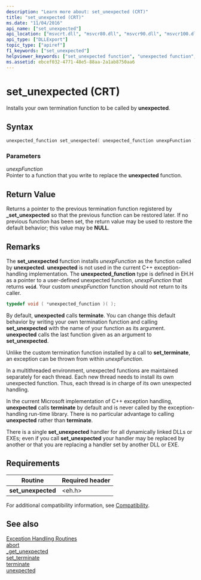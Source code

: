 ```yaml
---
description: "Learn more about: set_unexpected (CRT)"
title: "set_unexpected (CRT)"
ms.date: "11/04/2016"
api_name: ["set_unexpected"]
api_location: ["msvcrt.dll", "msvcr80.dll", "msvcr90.dll", "msvcr100.dll", "msvcr100_clr0400.dll", "msvcr110.dll", "msvcr110_clr0400.dll", "msvcr120.dll", "msvcr120_clr0400.dll", "ucrtbase.dll"]
api_type: ["DLLExport"]
topic_type: ["apiref"]
f1_keywords: ["set_unexpected"]
helpviewer_keywords: ["set_unexpected function", "unexpected function", "exception handling, termination"]
ms.assetid: ebcef032-4771-48e5-88aa-2a1ab8750aa6
---
```

# set_unexpected (CRT)

Installs your own termination function to be called by **unexpected**.

## Syntax

```cpp
unexpected_function set_unexpected( unexpected_function unexpFunction );
```

### Parameters

*unexpFunction*<br/>
Pointer to a function that you write to replace the **unexpected** function.

## Return Value

Returns a pointer to the previous termination function registered by **_set_unexpected** so that the previous function can be restored later. If no previous function has been set, the return value may be used to restore the default behavior; this value may be **NULL**.

## Remarks

The **set_unexpected** function installs *unexpFunction* as the function called by **unexpected**. **unexpected** is not used in the current C++ exception-handling implementation. The **unexpected_function** type is defined in EH.H as a pointer to a user-defined unexpected function, *unexpFunction* that returns **`void`**. Your custom *unexpFunction* function should not return to its caller.

```cpp
typedef void ( *unexpected_function )( );
```

By default, **unexpected** calls **terminate**. You can change this default behavior by writing your own termination function and calling **set_unexpected** with the name of your function as its argument. **unexpected** calls the last function given as an argument to **set_unexpected**.

Unlike the custom termination function installed by a call to **set_terminate**, an exception can be thrown from within *unexpFunction*.

In a multithreaded environment, unexpected functions are maintained separately for each thread. Each new thread needs to install its own unexpected function. Thus, each thread is in charge of its own unexpected handling.

In the current Microsoft implementation of C++ exception handling, **unexpected** calls **terminate** by default and is never called by the exception-handling run-time library. There is no particular advantage to calling **unexpected** rather than **terminate**.

There is a single **set_unexpected** handler for all dynamically linked DLLs or EXEs; even if you call **set_unexpected** your handler may be replaced by another or that you are replacing a handler set by another DLL or EXE.

## Requirements

|Routine|Required header|
|-------------|---------------------|
|**set_unexpected**|\<eh.h>|

For additional compatibility information, see [Compatibility](../../c-runtime-library/compatibility.md).

## See also

[Exception Handling Routines](../../c-runtime-library/exception-handling-routines.md)<br/>
[abort](abort.md)<br/>
[_get_unexpected](get-unexpected.md)<br/>
[set_terminate](set-terminate-crt.md)<br/>
[terminate](terminate-crt.md)<br/>
[unexpected](unexpected-crt.md)<br/>

